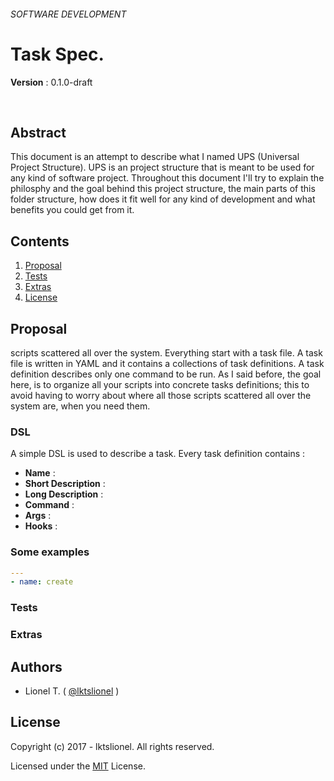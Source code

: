 ###### SOFTWARE DEVELOPMENT
# Task Spec.

**Version** : 0.1.0-draft

<br>

## Abstract

This document is an attempt to describe what I named UPS (Universal Project Structure). UPS is an project structure that is meant to be used for any kind of software project. Throughout this document I'll try to explain the philosphy and the goal behind this project structure, the main parts of this folder structure, how does it fit well for any kind of development and what benefits you could get from it.


## Contents

  1. [Proposal]
  1. [Tests]
  1. [Extras]
  1. [License]

## Proposal
scripts scattered all over the system.
Everything start with a task file. A task file is written in YAML and it contains a collections of task definitions. 
A task definition describes only one command to be run. As I said before, the goal here, is to organize all your scripts into concrete tasks definitions; this to avoid having to worry about where all those scripts scattered all over the system are, when you need them.

### DSL 

A simple DSL is used to describe a task. Every task definition contains : 

* **Name** :
* **Short Description** :
* **Long Description** :
* **Command** :
* **Args** :
* **Hooks** :

### Some examples

```yaml
---
- name: create 
```


### Tests


### Extras


## Authors

* Lionel T. ( [@lktslionel](twitter.com/lktslionel) )



## License

Copyright (c) 2017 - lktslionel. All rights reserved.

Licensed under the [MIT](LICENSE) License.



[Proposal]:     #Proposal  
[Tests]:        #Tests 
[Extras]:       #Extras  
[License]:      #License
